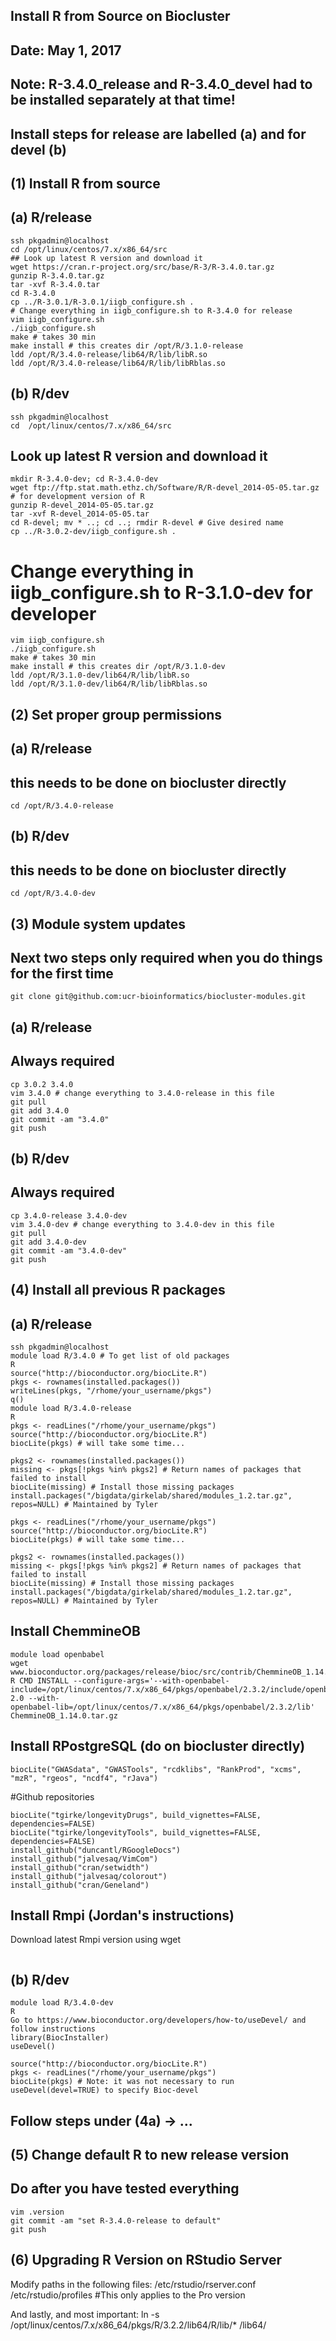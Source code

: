 
## Install R from Source on Biocluster
## Date: May 1, 2017
## Note: R-3.4.0_release and R-3.4.0_devel had to be installed separately at that time!
## Install steps for release are labelled (a) and for devel (b)


## (1) Install R from source
## (a) R/release
```srun --mem=10gb --cpus-per-task 1 --ntasks 1 --time 10:00:00 --pty bash -l
ssh pkgadmin@localhost
cd /opt/linux/centos/7.x/x86_64/src
## Look up latest R version and download it
wget https://cran.r-project.org/src/base/R-3/R-3.4.0.tar.gz
gunzip R-3.4.0.tar.gz 
tar -xvf R-3.4.0.tar
cd R-3.4.0
cp ../R-3.0.1/R-3.0.1/iigb_configure.sh .
# Change everything in iigb_configure.sh to R-3.4.0 for release
vim iigb_configure.sh
./iigb_configure.sh 
make # takes 30 min
make install # this creates dir /opt/R/3.1.0-release
ldd /opt/R/3.4.0-release/lib64/R/lib/libR.so
ldd /opt/R/3.4.0-release/lib64/R/lib/libRblas.so
```

## (b) R/dev
```srun --mem=10gb --cpus-per-task 1 --ntasks 1 --time 10:00:00 --pty bash -l
ssh pkgadmin@localhost
cd  /opt/linux/centos/7.x/x86_64/src
```
## Look up latest R version and download it
```
mkdir R-3.4.0-dev; cd R-3.4.0-dev
wget ftp://ftp.stat.math.ethz.ch/Software/R/R-devel_2014-05-05.tar.gz # for development version of R
gunzip R-devel_2014-05-05.tar.gz
tar -xvf R-devel_2014-05-05.tar
cd R-devel; mv * ..; cd ..; rmdir R-devel # Give desired name
cp ../R-3.0.2-dev/iigb_configure.sh .
```
# Change everything in iigb_configure.sh to R-3.1.0-dev for developer 
```
vim iigb_configure.sh 
./iigb_configure.sh 
make # takes 30 min
make install # this creates dir /opt/R/3.1.0-dev
ldd /opt/R/3.1.0-dev/lib64/R/lib/libR.so
ldd /opt/R/3.1.0-dev/lib64/R/lib/libRblas.so 
```

## (2) Set proper group permissions
## (a) R/release
## this needs to be done on biocluster directly
```ssh pkgadmin@localhost
cd /opt/R/3.4.0-release
```
## (b) R/dev
## this needs to be done on biocluster directly
```ssh pkgadmin@localhost
cd /opt/R/3.4.0-dev
```

## (3) Module system updates ##
## Next two steps only required when you do things for the first time
```cd /rhome/tgirke/; mkdir git; cd git
git clone git@github.com:ucr-bioinformatics/biocluster-modules.git
```
## (a) R/release
## Always required
```cd ~/biocluster-modules/R
cp 3.0.2 3.4.0 
vim 3.4.0 # change everything to 3.4.0-release in this file
git pull
git add 3.4.0
git commit -am "3.4.0"
git push
```
## (b) R/dev
## Always required 
```cd ~/biocluster-modules/R
cp 3.4.0-release 3.4.0-dev 
vim 3.4.0-dev # change everything to 3.4.0-dev in this file
git pull
git add 3.4.0-dev
git commit -am "3.4.0-dev"
git push
```

## (4) Install all previous R packages
## (a) R/release
```srun --mem=10gb --cpus-per-task 1 --ntasks 1 --time 10:00:00 --pty bash -l
ssh pkgadmin@localhost
module load R/3.4.0 # To get list of old packages
R
source("http://bioconductor.org/biocLite.R")
pkgs <- rownames(installed.packages())
writeLines(pkgs, "/rhome/your_username/pkgs")
q()
module load R/3.4.0-release
R
pkgs <- readLines("/rhome/your_username/pkgs")
source("http://bioconductor.org/biocLite.R")
biocLite(pkgs) # will take some time...

pkgs2 <- rownames(installed.packages())
missing <- pkgs[!pkgs %in% pkgs2] # Return names of packages that failed to install
biocLite(missing) # Install those missing packages
install.packages("/bigdata/girkelab/shared/modules_1.2.tar.gz", repos=NULL) # Maintained by Tyler

pkgs <- readLines("/rhome/your_username/pkgs")
source("http://bioconductor.org/biocLite.R")
biocLite(pkgs) # will take some time...

pkgs2 <- rownames(installed.packages())
missing <- pkgs[!pkgs %in% pkgs2] # Return names of packages that failed to install
biocLite(missing) # Install those missing packages
install.packages("/bigdata/girkelab/shared/modules_1.2.tar.gz", repos=NULL) # Maintained by Tyler
```
## Install ChemmineOB 
```q()
module load openbabel
wget www.bioconductor.org/packages/release/bioc/src/contrib/ChemmineOB_1.14.0.tar.gz
R CMD INSTALL --configure-args='--with-openbabel-include=/opt/linux/centos/7.x/x86_64/pkgs/openbabel/2.3.2/include/openbabel-2.0 --with-
openbabel-lib=/opt/linux/centos/7.x/x86_64/pkgs/openbabel/2.3.2/lib' ChemmineOB_1.14.0.tar.gz
```
## Install RPostgreSQL (do on biocluster directly)
```install.packages("RPostgreSQL")
biocLite("GWASdata", "GWASTools", "rcdklibs", "RankProd", "xcms", "mzR", "rgeos", "ncdf4", "rJava")
```
#Github repositories
```library(devtools)
biocLite("tgirke/longevityDrugs", build_vignettes=FALSE, dependencies=FALSE)
biocLite("tgirke/longevityTools", build_vignettes=FALSE, dependencies=FALSE)
install_github("duncantl/RGoogleDocs")
install_github("jalvesaq/VimCom")
install_github("cran/setwidth")
install_github("jalvesaq/colorout")
install_github("cran/Geneland")
```
## Install Rmpi (Jordan's instructions)
Download latest Rmpi version using wget
```R CMD INSTALL Rmpi_0.6-5.tar.gz --configure-args=--with-mpi=/opt/linux/centos/7.x/x86_64/pkgs/openmpi/2.0.1-slurm-16.05.4/
```
## (b) R/dev
```module unload R
module load R/3.4.0-dev
R
Go to https://www.bioconductor.org/developers/how-to/useDevel/ and follow instructions
library(BiocInstaller)
useDevel()

source("http://bioconductor.org/biocLite.R")
pkgs <- readLines("/rhome/your_username/pkgs")
biocLite(pkgs) # Note: it was not necessary to run useDevel(devel=TRUE) to specify Bioc-devel
```
## Follow steps under (4a) -> ...

## (5) Change default R to new release version ##
## Do after you have tested everything
```cd ~/git/biocluster-modules/main/R
vim .version
git commit -am "set R-3.4.0-release to default"
git push
```
## (6) Upgrading R Version on RStudio Server
Modify paths in the following files:
    /etc/rstudio/rserver.conf
    /etc/rstudio/profiles #This only applies to the Pro version

And lastly, and most important:
    ln -s /opt/linux/centos/7.x/x86_64/pkgs/R/3.2.2/lib64/R/lib/* /lib64/
